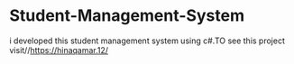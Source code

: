 # Student-Management-System
i developed this student management system using c#.TO see this project  visit//https://hinaqamar.12/
